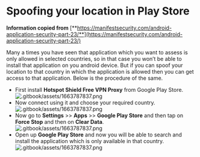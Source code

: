 # Spoofing your location in Play Store

**Information copied from** [**https://manifestsecurity.com/android-application-security-part-23/**](https://manifestsecurity.com/android-application-security-part-23/)

Many a times you have seen that application which you want to assess is only allowed in selected countries, so in that case you won’t be able to install that application on you android device. But if you can spoof your location to that country in which the application is allowed then you can get access to that application. Below is the procedure of the same.

* First install **Hotspot Shield Free VPN Proxy** from Google Play Store.\
  ![.gitbook/assets/1663787837.png](http://res.cloudinary.com/dr4gsg09f/image/upload/v1663787836/zffducvdybu3cyjouc5l.png)
* Now connect using it and choose your required country.\
  ![.gitbook/assets/1663787837.png](http://res.cloudinary.com/dr4gsg09f/image/upload/v1663787837/memfcmjdgpgi4craxrxr.png)
* Now go to **Settings** >> **Apps** >> **Google Play Store** and then tap on **Force Stop** and then on **Clear Data**.\
  ![.gitbook/assets/1663787837.png](http://res.cloudinary.com/dr4gsg09f/image/upload/v1663787838/cq9xmupckb4iynoskzy0.png)
* Open up **Google Play Store** and now you will be able to search and install the application which is only available in that country.\
  ![.gitbook/assets/1663787837.png](http://res.cloudinary.com/dr4gsg09f/image/upload/v1663787839/x5f67amdakwhcceero1u.png)
